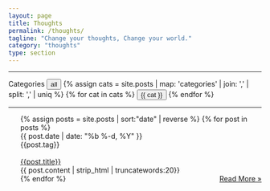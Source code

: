 ```yaml
---
layout: page
title: Thoughts
permalink: /thoughts/
tagline: "Change your thoughts, Change your world."
category: "thoughts"
type: section
---
```


<script>
  function toggleDiv(divId) {
     $("."+divId).toggle();
  }
  function showDiv(divId) {
     $("."+divId).show();
     $("button").removeClass('active');
  }
</script>

<hr><div style="display:inline;">Categories
  <button class="cat-button" onclick="showDiv('postContent');"><i class="fa fa-folder-o fa-lg" aria-hidden="true"></i><a> all</a></button>
  {% assign cats =  site.posts | map: 'categories' | join: ','  | split: ',' | uniq %}
  {% for cat in cats %}
  <button class="cat-button" onclick="toggleDiv('{{ cat }}');jQuery(this).toggleClass('active');"><i class="fa fa-folder-o fa-lg" aria-hidden="true"></i><a> {{ cat }}</a></button>
  {% endfor %}
</div><hr>

<ul class="post-list" >
  {% assign posts = site.posts | sort:"date" | reverse %}
  {% for post in posts %}
  <div class="post postContent {{ post.categories }}">
    <div  class="postDate"><time datetime="{{ post.date | date_to_xmlschema }}" itemprop="datePublished">{{ post.date | date: "%b %-d, %Y" }}</time>
    </div>
    <div class="postTag">
      {{post.tag}}
    </div>
    <br>
    <div class="postTitle">
    <a class='postLink' href="{{site.url}}{{site.baseurl}}{{post.url}}">{{post.title}}</a>
    </div>
    <div class="postExt">
   {{ post.content | strip_html | truncatewords:20}}
    </div>
    <span class="page-link" style="float:right" ><a href="{{site.url}}{{site.baseurl}}{{post.url}}">Read More »</a></span>
  </div>
	{% endfor %}

</ul>
